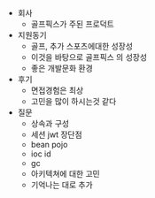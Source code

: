 - 회사
  - 골프픽스가 주된 프로덕트
- 지원동기
  - 골프, 추가 스포츠에대한 성장성
  - 이것을 바탕으로 골프픽스 의 성장성
  - 좋은 개발문화 환경
- 후기
  - 면접경험은 최상
  - 고민을 많이 하시는것 같다
- 질문
  - 상속과 구성
  - 세션 jwt 장단점
  - bean pojo
  - ioc id
  - gc
  - 아키텍쳐에 대한 고민
  - 기억나는 대로 추가